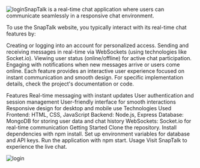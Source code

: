 ![login](https://github.com/user-attachments/assets/5d94febf-27dc-4889-9bc4-a21c3573918c)SnapTalk is a real-time chat application where users can communicate seamlessly in a responsive chat environment.

To use the SnapTalk website, you typically interact with its real-time chat features by:

Creating or logging into an account for personalized access.
Sending and receiving messages in real-time via WebSockets (using technologies like Socket.io).
Viewing user status (online/offline) for active chat participation.
Engaging with notifications when new messages arrive or users come online.
Each feature provides an interactive user experience focused on instant communication and smooth design. For specific implementation details, check the project's documentation or code.

Features
Real-time messaging with instant updates
User authentication and session management
User-friendly interface for smooth interactions
Responsive design for desktop and mobile use
Technologies Used
Frontend: HTML, CSS, JavaScript
Backend: Node.js, Express
Database: MongoDB for storing user data and chat history
WebSockets: Socket.io for real-time communication
Getting Started
Clone the repository.
Install dependencies with npm install.
Set up environment variables for database and API keys.
Run the application with npm start.
Usage
Visit SnapTalk to experience the live chat.


![login](https://github.com/user-attachments/assets/3d89d879-82f2-4f3c-9426-80f39728bc45)


